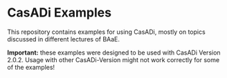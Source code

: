 CasADi Examples
===============

This repository contains examples for using CasADi, mostly on topics discussed in different lectures of BAaE.

**Important:** these examples were designed to be used with CasADi Version 2.0.2. Usage with other CasADi-Version might not work correctly for some of the examples!
